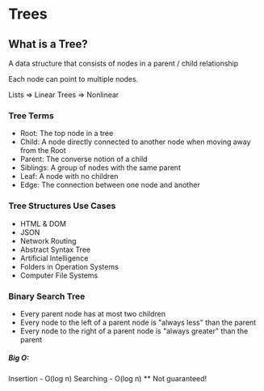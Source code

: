 # Trees

## What is a Tree?

A data structure that consists of nodes in a parent / child relationship

Each node can point to multiple nodes.

Lists => Linear
Trees => Nonlinear

### Tree Terms

- Root: The top node in a tree
- Child: A node directly connected to another node when moving away from the Root
- Parent: The converse notion of a child
- Siblings: A group of nodes with the same parent
- Leaf: A node with no children
- Edge: The connection between one node and another

### Tree Structures Use Cases

- HTML & DOM
- JSON
- Network Routing
- Abstract Syntax Tree
- Artificial Intelligence
- Folders in Operation Systems
- Computer File Systems

### Binary Search Tree

- Every parent node has at most two children
- Every node to the left of a parent node is "always less" than the parent
- Every node to the right of a parent node is "always greater" than the parent

##### Big O:

Insertion - O(log n)
Searching - O(log n)
\*\* Not guaranteed!

